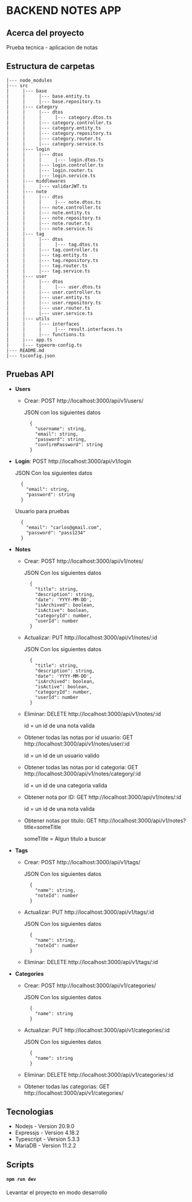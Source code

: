 # BACKEND NOTES APP

## Acerca del proyecto

Prueba tecnica - aplicacion de notas

## Estructura de carpetas

```
|--- node_modules
|--- src
|     |--- base
|     |     |--- base.entity.ts
|     |     |--- base.repository.ts
|     |--- category
|     |     |--- dtos
|     |     |     |--- category.dtos.ts
|     |     |--- category.controller.ts
|     |     |--- category.entity.ts
|     |     |--- category.repository.ts
|     |     |--- category.router.ts
|     |     |--- category.service.ts
|     |--- login
|     |     |--- dtos
|     |     |     |--- login.dtos.ts
|     |     |--- login.controller.ts
|     |     |--- login.router.ts
|     |     |--- login.service.ts
|     |--- middlewares
|     |     |--- validarJWT.ts
|     |--- note
|     |     |--- dtos
|     |     |     |--- note.dtos.ts
|     |     |--- note.controller.ts
|     |     |--- note.entity.ts
|     |     |--- note.repository.ts
|     |     |--- note.router.ts
|     |     |--- note.service.ts
|     |--- tag
|     |     |--- dtos
|     |     |     |--- tag.dtos.ts
|     |     |--- tag.controller.ts
|     |     |--- tag.entity.ts
|     |     |--- tag.repository.ts
|     |     |--- tag.router.ts
|     |     |--- tag.service.ts
|     |--- user
|     |     |--- dtos
|     |     |     |--- user.dtos.ts
|     |     |--- user.controller.ts
|     |     |--- user.entity.ts
|     |     |--- user.repository.ts
|     |     |--- user.router.ts
|     |     |--- user.service.ts
|     |--- utils
|     |     |--- interfaces
|     |     |     |--- result.interfaces.ts
|     |     |--- functions.ts
|     |--- app.ts
|     |--- typeorm-config.ts
|--- README.md
|--- tsconfig.json
```

## Pruebas API

- **Users**
  - Crear: POST http://localhost:3000/api/v1/users/

    JSON con los siguientes datos
    ```
      {
        "username": string,
        "email": string,
        "password": string,
        "confirmPassword": string
      }
    ```

- **Login**: POST http://localhost:3000/api/v1/login
  
  JSON Con los siguientes datos

  ```
    {
      "email": string,
      "password": string
    }
  ```

  Usuario para pruebas

  ```
    {
      "email": "carlos@gmail.com",
      "password": "pass1234"
    }
  ```

- **Notes**
  - Crear: POST http://localhost:3000/api/v1/notes/

    JSON Con los siguientes datos

    ```
      {
        "title": string,
        "description": string,
        "date": 'YYYY-MM-DD',
        "isArchived": boolean,
        "isActive": boolean,
        "categoryId": number,
        "userId": number
      }
    ```

  - Actualizar: PUT http://localhost:3000/api/v1/notes/:id

    JSON Con los siguientes datos

    ```
      {
        "title": string,
        "description": string,
        "date": 'YYYY-MM-DD',
        "isArchived": boolean,
        "isActive": boolean,
        "categoryId": number,
        "userId": number
      }
    ```

  - Eliminar: DELETE http://localhost:3000/api/v1/notes/:id

    id = un id de una nota valida

  - Obtener todas las notas por id usuario: GET http://localhost:3000/api/v1/notes/user/:id
  
    id = un id de un usuario valido

  - Obtener todas las notas por id categoria: GET http://localhost:3000/api/v1/notes/category/:id
  
    id = un id de una categoria valida

  - Obtener nota por ID: GET http://localhost:3000/api/v1/notes/:id

    id = un id de una nota valida

  - Obtener notas por titulo: GET http://localhost:3000/api/v1/notes?title=someTitle

    someTitle = Algun titulo a buscar

- **Tags**
  - Crear: POST http://localhost:3000/api/v1/tags/

    JSON Con los siguientes datos

    ```
      {
        "name": string,
        "noteId": number
      }
    ```

  - Actualizar: PUT http://localhost:3000/api/v1/tags/:id

    JSON Con los siguientes datos

    ```
      {
        "name": string,
        "noteId": number
      }
    ```

  - Eliminar: DELETE http://localhost:3000/api/v1/tags/:id

- **Categories**
  - Crear: POST http://localhost:3000/api/v1/categories/

    JSON Con los siguientes datos

    ```
      {
        "name": string
      }
    ```

  - Actualizar: PUT http://localhost:3000/api/v1/categories/:id

    JSON Con los siguientes datos

    ```
      {
        "name": string
      }
    ```

  - Eliminar: DELETE http://localhost:3000/api/v1/categories/:id

  - Obtener todas las categorias: GET http://localhost:3000/api/v1/categories/


## Tecnologias

- Nodejs - Version 20.9.0
- Expressjs - Version 4.18.2
- Typescript - Version 5.3.3
- MariaDB - Version 11.2.2

## Scripts

#### `npm run dev`

Levantar el proyecto en modo desarrollo